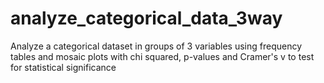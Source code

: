 # analyze_categorical_data_3way
Analyze a categorical dataset in groups of 3 variables using frequency tables and mosaic plots with chi squared, p-values and Cramer's v to test for statistical significance
